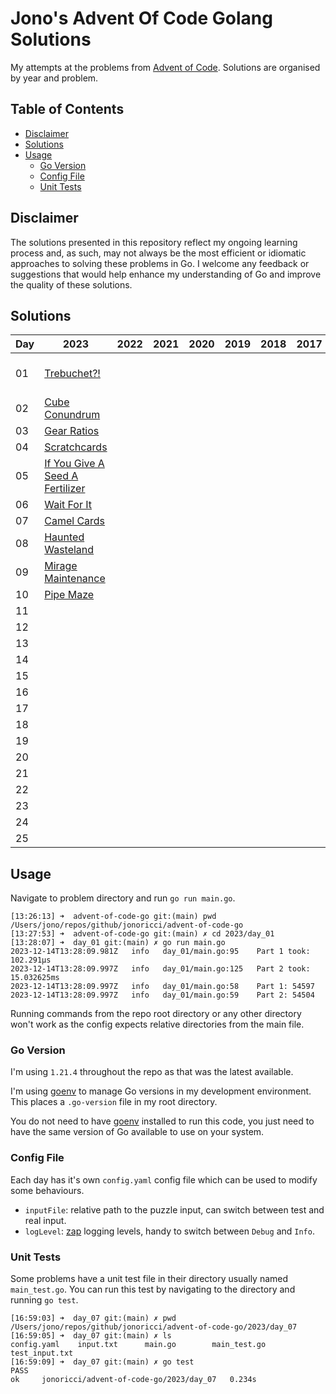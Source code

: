 # Jono's Advent Of Code Golang Solutions <!-- omit in toc -->

My attempts at the problems from [Advent of Code][url_aoc]. Solutions are organised by year and problem.

## Table of Contents <!-- omit in toc -->

- [Disclaimer](#disclaimer)
- [Solutions](#solutions)
- [Usage](#usage)
  - [Go Version](#go-version)
  - [Config File](#config-file)
  - [Unit Tests](#unit-tests)

## Disclaimer

The solutions presented in this repository reflect my ongoing learning process and, as such, may not always be the most efficient or idiomatic approaches to solving these problems in Go. I welcome any feedback or suggestions that would help enhance my understanding of Go and improve the quality of these solutions.

## Solutions

| Day | 2023 | 2022 | 2021 | 2020 | 2019 | 2018 | 2017 | 2016 | 2015 |
|---|---|---|---|---|---|---|---|---|---|
| 01 | [Trebuchet?!][23d01] |  |  |  |  |  |  |  | [Not Quite Lisp][15d01] |
| 02 | [Cube Conundrum][23d02] |  |  |  |  |  |  |  |  |
| 03 | [Gear Ratios][23d03] |  |  |  |  |  |  |  |  |
| 04 | [Scratchcards][23d04] |  |  |  |  |  |  |  |  |
| 05 | [If You Give A Seed A Fertilizer][23d05] |  |  |  |  |  |  |  |  |
| 06 | [Wait For It][23d06] |  |  |  |  |  |  |  |  |
| 07 | [Camel Cards][23d07] |  |  |  |  |  |  |  |  |
| 08 | [Haunted Wasteland][23d08] |  |  |  |  |  |  |  |  |
| 09 | [Mirage Maintenance][23d09] |  |  |  |  |  |  |  |  |
| 10 | [Pipe Maze][23d10] |  |  |  |  |  |  |  |  |
| 11 |  |  |  |  |  |  |  |  |  |
| 12 |  |  |  |  |  |  |  |  |  |
| 13 |  |  |  |  |  |  |  |  |  |
| 14 |  |  |  |  |  |  |  |  |  |
| 15 |  |  |  |  |  |  |  |  |  |
| 16 |  |  |  |  |  |  |  |  |  |
| 17 |  |  |  |  |  |  |  |  |  |
| 18 |  |  |  |  |  |  |  |  |  |
| 19 |  |  |  |  |  |  |  |  |  |
| 20 |  |  |  |  |  |  |  |  |  |
| 21 |  |  |  |  |  |  |  |  |  |
| 22 |  |  |  |  |  |  |  |  |  |
| 23 |  |  |  |  |  |  |  |  |  |
| 24 |  |  |  |  |  |  |  |  |  |
| 25 |  |  |  |  |  |  |  |  |  |

## Usage

Navigate to problem directory and run `go run main.go`.

```shell
[13:26:13] ➜  advent-of-code-go git:(main) pwd
/Users/jono/repos/github/jonoricci/advent-of-code-go
[13:27:53] ➜  advent-of-code-go git:(main) ✗ cd 2023/day_01
[13:28:07] ➜  day_01 git:(main) ✗ go run main.go
2023-12-14T13:28:09.981Z   info   day_01/main.go:95    Part 1 took: 102.291µs
2023-12-14T13:28:09.997Z   info   day_01/main.go:125   Part 2 took: 15.032625ms
2023-12-14T13:28:09.997Z   info   day_01/main.go:58    Part 1: 54597
2023-12-14T13:28:09.997Z   info   day_01/main.go:59    Part 2: 54504
```

Running commands from the repo root directory or any other directory won't work as the config expects relative directories from the main file.

### Go Version

I'm using `1.21.4` throughout the repo as that was the latest available.

I'm using [goenv][url_goenv] to manage Go versions in my development environment. This places a `.go-version` file in my root directory.

You do not need to have [goenv][url_goenv] installed to run this code, you just need to have the same version of Go available to use on your system.

### Config File

Each day has it's own `config.yaml` config file which can be used to modify some behaviours.

- `inputFile`: relative path to the puzzle input, can switch between test and real input.
- `logLevel`: [zap][url_zap] logging levels, handy to switch between `Debug` and `Info`.

### Unit Tests

Some problems have a unit test file in their directory usually named `main_test.go`. You can run this test by navigating to the directory and running `go test`.

```shell
[16:59:03] ➜  day_07 git:(main) ✗ pwd
/Users/jono/repos/github/jonoricci/advent-of-code-go/2023/day_07
[16:59:05] ➜  day_07 git:(main) ✗ ls
config.yaml    input.txt      main.go        main_test.go   test_input.txt
[16:59:09] ➜  day_07 git:(main) ✗ go test
PASS
ok     jonoricci/advent-of-code-go/2023/day_07   0.234s
```

<!-- Links -->

[15d01]: 2015/day_01/

[16d01]: 2016/day_01/

[17d01]: 2017/day_01/

[18d01]: 2018/day_01/

[19d01]: 2019/day_01/

[20d01]: 2020/day_01/

[21d01]: 2021/day_01/

[22d01]: 2022/day_01/

[23d01]: 2023/day_01/
[23d02]: 2023/day_02/
[23d03]: 2023/day_03/
[23d04]: 2023/day_04/
[23d05]: 2023/day_05/
[23d06]: 2023/day_06/
[23d07]: 2023/day_07/
[23d08]: 2023/day_08/
[23d09]: 2023/day_09/
[23d10]: 2023/day_10/

[url_aoc]: https://adventofcode.com/
[url_zap]: https://github.com/uber-go/zap
[url_goenv]: https://github.com/go-nv/goenv
